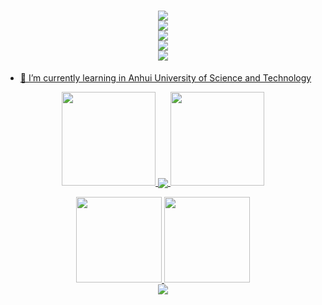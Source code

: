 <h1 align="center">
  <a href="https://downsxu.top/">
    <img src="https://readme-typing-svg.herokuapp.com?color=%2336BCF7&lines=System.out.print(%22Hello%EF%BC%8Cworld%22);"><br>
    <img src="https://readme-typing-svg.herokuapp.com?color=%2336BCF7&lines=print(%22Hello%EF%BC%8Cworld%22);"><br>
    <img src="https://readme-typing-svg.herokuapp.com?color=%2336BCF7&lines=cout<<%22Hello%EF%BC%8Cworld%22;"><br>
    <img src="https://readme-typing-svg.herokuapp.com?color=%2336BCF7&lines=printf(%22Hello%EF%BC%8Cworld%22);"><br>
    <img src="https://readme-typing-svg.herokuapp.com?color=%2336BCF7&lines=console.log(%22Hello%EF%BC%8Cworld%22);"
  </a>
</h1>

- 🌱 I’m currently learning in Anhui University of Science and Technology
  
  <!-- 连续提交代码天数记录 -->
<p align="center">
  <img width="150" src="https://cdn.cbd.int/anzhiyu-assets/image/common/github-info/left-wing.png" />
  <img align="center" src="https://github-readme-streak-stats.herokuapp.com/?user=DownsXu&theme=dark&hide_border=true" />
  <img width="150" src="https://cdn.cbd.int/anzhiyu-assets/image/common/github-info/right-wing.png" />
</p>

<div align="center">
  <img height="137px" src="https://github-readme-stats.vercel.app/api?username=DownsXu&hide_title=true&hide_border=true&show_icons=trueline_height=21&text_color=000&icon_color=000&bg_color=0,ea6161,ffc64d,fffc4d,52fa5a&theme=graywhite" />
  <img height="137px" src="https://github-readme-stats.vercel.app/api/top-langs/?username=DownsXu&hide_title=true&hide_border=true&layout=compact&langs_count=6&text_color=000&icon_color=fff&bg_color=0,52fa5a,4dfcff,c64dff&theme=graywhite" />
</div>

  
  
<div align="center"><img  src="https://github-profile-trophy.vercel.app/?username=DownsXu&theme=gruvbox&row=1&column=7&no-frame=true&no-bg=true" /></div>
<br>
  
